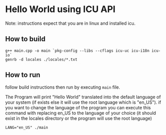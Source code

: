 # Hello World using ICU API

Note: instructions expect that you are in linux and installed icu.

## How to build
```
g++ main.cpp -o main `pkg-config --libs --cflags icu-uc icu-i18n icu-io`
genrb -d locales ./locales/*.txt
```
## How to run
follow build instructions then run by executing `main` file.

The Program will print "Hello World" translated into the default language of your system (if exists else it will use the root language which is "en_US").
if you want to change the language of the program you can execute this command with replacing en_US to the language of your choice (it should exist in the locales directory or the program will use the root language)
```
LANG="en_US" ./main
```
